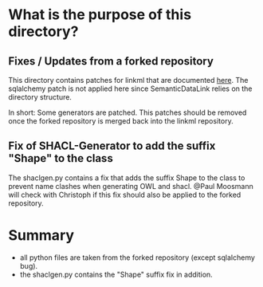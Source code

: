# What is the purpose of this directory?

## Fixes / Updates from a forked repository
This directory contains patches for linkml that are documented [here](https://github.com/GX4FM-Base-X/semantic-road-damange-detection/blob/main/ontologies-shacl/LinkML/README.md).
The sqlalchemy patch is not applied here since SemanticDataLink relies on the directory structure.

In short: Some generators are patched. This patches should be removed once the forked repository is merged back into the linkml repository.

## Fix of SHACL-Generator to add the suffix "Shape" to the class
The shaclgen.py contains a fix that adds the suffix Shape to the class to prevent name clashes when generating OWL and shacl. @Paul Moosmann will check with Christoph if this fix should also be applied to the forked repository.

# Summary
- all python files are taken from the forked repository (except sqlalchemy bug).
- the shaclgen.py contains the "Shape" suffix fix in addition.
